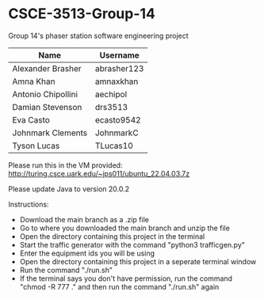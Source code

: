 # CSCE-3513-Group-14
Group 14's phaser station software engineering project

| Name  | Username |
| ------------- | ------------- |
| Alexander Brasher  | abrasher123  |
| Amna Khan  | amnaxkhan  |
| Antonio Chipollini  | aechipol  |
| Damian Stevenson  | drs3513  |
| Eva Casto  | ecasto9542|
| Johnmark Clements  | JohnmarkC  |
| Tyson Lucas  | TLucas10  |


Please run this in the VM provided: http://turing.csce.uark.edu/~jps011/ubuntu_22.04.03.7z

Please update Java to version 20.0.2

Instructions:
- Download the main branch as a .zip file
- Go to where you downloaded the main branch and unzip the file
- Open the directory containing this project in the terminal
- Start the traffic generator with the command "python3 trafficgen.py"
- Enter the equipment ids you will be using
- Open the directory containing this project in a seperate terminal window
- Run the command "./run.sh"
- If the terminal says you don't have permission, run the command "chmod -R 777 ." and then run the command "./run.sh" again
